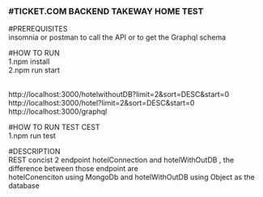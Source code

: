 <b><h3>#TICKET.COM BACKEND TAKEWAY HOME TEST</h3></b>

#PREREQUISITES
<br> insomnia or postman to call the API or to get the Graphql schema

#HOW TO RUN
<br/>1.npm install
<br/>2.npm run start

<br>http://localhost:3000/hotelwithoutDB?limit=2&sort=DESC&start=0
<br>http://localhost:3000/hotel?limit=2&sort=DESC&start=0
<br>http://localhost:3000/graphql

#HOW TO RUN TEST CEST
<br/>1.npm run test

#DESCRIPTION
<br/> REST concist 2 endpoint hotelConnection and hotelWithOutDB , the difference between those endpoint are 
<br/> hotelConenciton using MongoDb and hotelWithOutDB using Object as the database


